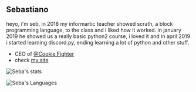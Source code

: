 ## Sebastiano

heyo, i'm seb, in 2018 my informartic teacher showed scrath, a block programming language, to the class and i liked how it worked.
in january 2019 he showed us a really basic python2 course, i loved it and in april 2019 i started learning discord.py, ending learning a lot of python and other stuff.

- CEO of [@Cookie Fighter](https://github.com/CookieFighter/)
- check [my site](https://www.seba.gq/index.html)

![Seba's stats](https://github-readme-stats.vercel.app/api?username=ssebastianoo&theme=tokyonight) 

![Seba's Languages](https://github-readme-stats.vercel.app/api/top-langs/?username=ssebastianoo&theme=dracula&hide=batchfile,javascript,css) 
